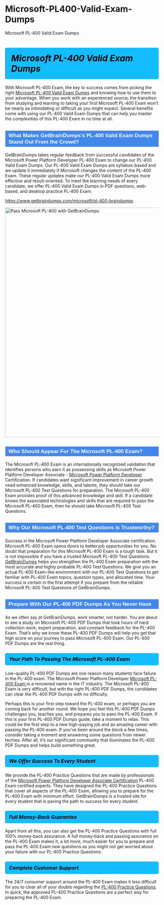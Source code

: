 # Microsoft-PL400-Valid-Exam-Dumps
Microsoft PL-400 Valid Exam Dumps
<h1><strong><span style="display: block; color: #000000; background: #14BDFF; border: 0.5px solid #AED6F1; border-left: 3px solid #3498DB; padding: .6em; border-radius: 6px;">                     <em>Microsoft PL-400 <span class="exam_variation">Valid Exam Dumps</span> </em>                </span></strong>            </h1>                        <p>With Microsoft PL-400 Exam, the key to success comes from picking the right <a href="https://www.getbraindumps.com/microsoft/pl-400-braindumps">Microsoft PL-400 <span class="exam_variation">Valid Exam Dumps</span></a> and             knowing how to use them to your advantage.             When you work with an experienced source, the transition from studying and learning to taking your first Microsoft PL-400 Exam             won’t be nearly as intimidating or difficult as you might expect. Several benefits come with using our PL-400 <span class="exam_variation">Valid Exam Dumps</span> that can             help you master the complexities of this PL-400 Exam in no time at all.</p>                        <h2 style="background: #4287ec; border: 1px solid #cccccc; padding: 5px 10px;">                <span style="color: #ffffff;">                    <span style="font-size: 11pt;">                        <span style="line-height: normal;">                            <span style="font-family: Calibri,sans-serif;">                                <strong>                                    <span style="font-size: 13.0pt;">What Makes GetBrainDumps's PL-400 <span class="exam_variation">Valid Exam Dumps</span> Stand Out From the Crowd?</span>                                </strong>                            </span>                        </span>                    </span>                </span>            </h2>                        <p>GetBrainDumps takes regular feedback from successful candidates of the Microsoft Power Platform Developer PL-400 Exam to change             our PL-400 <span class="exam_variation">Valid Exam Dumps</span>. Our PL-400 <span class="exam_variation">Valid Exam Dumps</span> are syllabus-based and we update it immediately if Microsoft changes             the content of the PL-400 Exam.             These regular updates make our PL-400 <span class="exam_variation">Valid Exam Dumps</span> more effective and result-oriented. To meet the learning needs of every candidate,             we offer PL-400 <span class="exam_variation">Valid Exam Dumps</span> in PDF questions, web-based, and desktop practice PL-400 Exam.</p>                                    <p><a href="https://www.getbraindumps.com/microsoft/pl-400-braindumps">https://www.getbraindumps.com/microsoft/pl-400-braindumps</a></p>                        <p><a href="https://www.getbraindumps.com/"><img src="https://www.getbraindumps.com/images/get-updated-exam-questions-with-discount-getbraindumps.jpg" class="postImage" alt="Pass Microsoft PL-400 with GetBrainDumps" width="750"></a></p>                                        <h2 style="background: #4287ec; border: 1px solid #cccccc; padding: 5px 10px;">                <span style="color: #ffffff;">                    <span style="font-size: 11pt;">                        <span style="line-height: normal;">                            <span style="font-family: Calibri,sans-serif;">                                <strong>                                    <span style="font-size: 13.0pt;">Who Should Appear For The Microsoft PL-400 Exam?</span>                                </strong>                            </span>                        </span>                    </span>                </span>            </h2>                        <p>The Microsoft PL-400 Exam is an internationally recognized validation that identifies persons who earn it as possessing skills as             Microsoft Power Platform Developer Associate - <a href="https://www.getbraindumps.com/microsoft/pl-400-braindumps">Microsoft Power Platform Developer</a> Certification. If candidates want significant improvement in             career growth need enhanced knowledge, skills, and talents, they should take our Microsoft PL-400 <span class="exam_variation2">Test Questions</span> for preparation.             The Microsoft PL-400 Exam provides proof of this advanced knowledge and skill. If a candidate knows the associated technologies and skills             that are required to pass the Microsoft PL-400 Exam, then he should take Microsoft PL-400 <span class="exam_variation2">Test Questions</span>.</p>                        <h2 style="background: #4287ec; border: 1px solid #cccccc; padding: 5px 10px;">                <span style="color: #ffffff;">                    <span style="font-size: 11pt;">                        <span style="line-height: normal;">                            <span style="font-family: Calibri,sans-serif;">                                <strong>                                    <span style="font-size: 13.0pt;">Why Our Microsoft PL-400 <span class="exam_variation2">Test Questions</span> is Trustworthy?</span>                                </strong>                            </span>                        </span>                    </span>                </span>            </h2>                        <p>Success in the Microsoft Power Platform Developer Associate certification. Microsoft PL-400 Exam opens doors to better job opportunities for you.             No doubt that preparation for this Microsoft PL-400 Exam is a tough task. But it is not impossible if you have a trusted Microsoft PL-400 <span class="exam_variation2">Test Questions</span>.             <a href="https://www.getbraindumps.com/">GetBrainDumps</a> helps you strengthen the PL-400 Exam preparation with the most accurate and highly probable PL-400 <span class="exam_variation2">Test Questions</span>. We give you an             actual PL-400 Exam-like environment with our PL-400 <span class="exam_variation2">Test Questions</span> to get familiar with PL-400 Exam topics, question types, and allocated time.             Your success is certain in the first attempt if you prepare from the reliable Microsoft PL-400 <span class="exam_variation2">Test Questions</span> of GetBrainDumps.</p>                        <h2 style="background: #4287ec; border: 1px solid #cccccc; padding: 5px 10px;">                <span style="color: #ffffff;">                    <span style="font-size: 11pt;">                        <span style="line-height: normal;">                            <span style="font-family: Calibri,sans-serif;">                                <strong>                                    <span style="font-size: 13.0pt;">Prepare With Our PL-400 <span class="exam_variation3">PDF Dumps</span> As You Never Have</span>                                </strong>                            </span>                        </span>                    </span>                </span>            </h2>                        <p>As we often say at GetBrainDumps, work smarter, not harder. You are about to see a study on Microsoft PL-400 <span class="exam_variation3">PDF Dumps</span> that took hours of hard collection work,             expert preparation, and constant feedback for the PL-400 Exam. That’s why we know these PL-400 <span class="exam_variation3">PDF Dumps</span> will help you get that high score on your             journey to pass Microsoft PL-400 Exam. Our PL-400 <span class="exam_variation3">PDF Dumps</span> are the real thing.</p>                        <h3>                <strong>                    <span style="display: block; color: #000000; background: #14BDFF; border: 0.5px solid #AED6F1; border-left: 3px solid #3498DB; padding: .6em; border-radius: 6px;">                        <em>Your Path To Passing The Microsoft PL-400 Exam</em>                    </span>                </strong>            </h3>                        <p>Low-quality PL-400 <span class="exam_variation3">PDF Dumps</span> are one reason many students face failure in the PL-400 exam. The Microsoft Power Platform Developer <a href="https://www.getbraindumps.com/microsoft-braindumps.html">Microsoft PL-400 Exam </a>             is a renowned name in the IT industry. The Microsoft PL-400 Exam is very difficult, but with the right PL-400 <span class="exam_variation3">PDF Dumps</span>, the candidates can clear the             PL-400 <span class="exam_variation3">PDF Dumps</span> with no difficulty.</p>                        <p>Perhaps this is your first step toward the PL-400 exam, or perhaps you are coming back for another round. We hope you feel this             PL-400 <span class="exam_variation3">PDF Dumps</span> challenges you,             teaches you, and prepares you to pass the PL-400 Exam. If this is your first PL-400 <span class="exam_variation3">PDF Dumps</span> guide, take a moment to relax. This could be the first step to             a new high-paying job and an amazing career with passing the PL-400 exam. If you’ve been around the block a few times, consider taking a moment and             answering some questions from newer techies. After all, it’s our significant community that illuminates the PL-400 <span class="exam_variation3">PDF Dumps</span> and helps build something great.</p>                        <h3>                <strong>                    <span style="display: block; color: #000000; background: #14BDFF; border: 0.5px solid #AED6F1; border-left: 3px solid #3498DB; padding: .6em; border-radius: 6px;">                        <em>We Offer Success To Every Student</em>                    </span>                </strong>            </h3>                        <p>We provide the PL-400 <span class="exam_variation4">Practice Questions</span> that are made by professionals of the <a href="https://www.getbraindumps.com/microsoft/microsoft-power-platform-developer-associate-braindumps.html">Microsoft Power Platform Developer Associate Certification</a> PL-400 Exam certified experts.             They have designed the PL-400 <span class="exam_variation4">Practice Questions</span> that cover all aspects of the PL-400 Exam, allowing you to prepare for the            PL-400 Exam with minimum effort.             GetBrainDumps is a trusted site for every student that is paving the path to success for every student.</p>                        <h3>                <strong>                    <span style="display: block; color: #000000; background: #14BDFF; border: 0.5px solid #AED6F1; border-left: 3px solid #3498DB; padding: .6em; border-radius: 6px;">                        <em>Full Money-Back Guarantee</em>                    </span>                </strong>            </h3>                        <p>Apart from all this, you can also get the PL-400 <span class="exam_variation4">Practice Questions</span> with full 100% money-back assurance. A full money-back and passing assurance on             the PL-400 Exam makes it,             a lot more, much easier for you to prepare and pass the PL-400 Exam new questions as you might             not get worried about your failure with our PL-400 <span class="exam_variation4">Practice Questions</span>.</p>                                    <h3>                <strong>                    <span style="display: block; color: #000000; background: #14BDFF; border: 0.5px solid #AED6F1; border-left: 3px solid #3498DB; padding: .6em; border-radius: 6px;">                        <em>Complete Customer Support</em>                    </span>                </strong>            </h3>                        <p>The 24/7 consumer support around the PL-400 Exam makes it less difficult for you to clear all of your doubts regarding the <a href="https://www.getbraindumps.com/microsoft/pl-400-braindumps">PL-400 <span class="exam_variation4">Practice Questions</span></a>. In quick,             the approved PL-400 <span class="exam_variation4">Practice Questions</span> are a perfect way for preparing the PL-400 Exam.</p>                    
